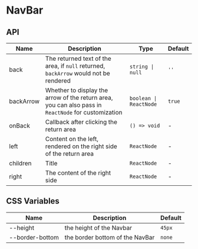 # NavBar

<code src="./demos/demo1.tsx"></code>

## API

| Name      | Description                                                                                         | Type                   | Default |
| --------- | --------------------------------------------------------------------------------------------------- | ---------------------- | ------- |
| back      | The returned text of the area, if `null` returned, `backArrow` would not be rendered                | `string \| null`       | `''`    |
| backArrow | Whether to display the arrow of the return area, you can also pass in `ReactNode` for customization | `boolean \| ReactNode` | `true`  |
| onBack    | Callback after clicking the return area                                                             | `() => void`           | -       |
| left      | Content on the left, rendered on the right side of the return area                                  | `ReactNode`            | -       |
| children  | Title                                                                                               | `ReactNode`            | -       |
| right     | The content of the right side                                                                       | `ReactNode`            | -       |

## CSS Variables

| Name            | Description                     | Default |
| --------------- | ------------------------------- | ------- |
| --height        | the height of the Navbar        | `45px`  |
| --border-bottom | the border bottom of the NavBar | `none`  |
